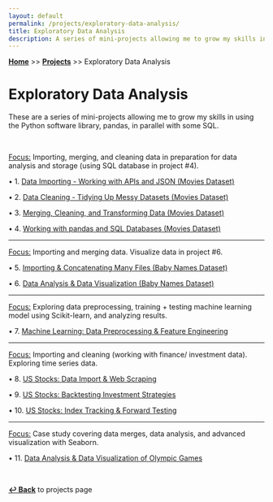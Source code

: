 ```yaml
---
layout: default
permalink: /projects/exploratory-data-analysis/
title: Exploratory Data Analysis
description: A series of mini-projects allowing me to grow my skills in using the pandas software library.
---
```

**[Home](../../)** >> **[Projects](/projects/)** >> Exploratory Data Analysis

# Exploratory Data Analysis

These are a series of mini-projects allowing me to grow my skills in using the Python software library, pandas, in parallel with some SQL.

<br>

<u>Focus:</u> Importing, merging, and cleaning data in preparation for data analysis and storage (using SQL database in project #4).

• 1. [Data Importing - Working with APIs and JSON (Movies Dataset)](#)

• 2. [Data Cleaning - Tidying Up Messy Datasets (Movies Dataset)](#)

• 3. [Merging, Cleaning, and Transforming Data (Movies Dataset)](#)

• 4. [Working with pandas and SQL Databases (Movies Dataset)](#)

-------
<u>Focus:</u> Importing and merging data. Visualize data in project #6.

• 5. [Importing & Concatenating Many Files (Baby Names Dataset)](#)

• 6. [Data Analysis & Data Visualization (Baby Names Dataset)](#)

-------
<u>Focus:</u> Exploring data preprocessing, training + testing machine learning model using Scikit-learn, and analyzing results.

• 7. [Machine Learning: Data Preprocessing & Feature Engineering](#)

-------
<u>Focus:</u> Importing and cleaning (working with finance/ investment data). Exploring time series data.

• 8. [US Stocks: Data Import & Web Scraping](#)

• 9. [US Stocks: Backtesting Investment Strategies](#)

• 10. [US Stocks: Index Tracking & Forward Testing](#)

-------
<u>Focus:</u> Case study covering data merges, data analysis, and advanced visualization with Seaborn.

• 11. [Data Analysis & Data Visualization of Olympic Games](#)

<br>

**[↩ Back](../)** to projects page

<br>
